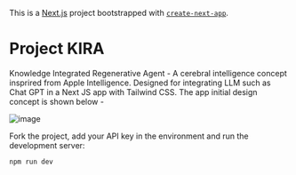 This is a [Next.js](https://nextjs.org/) project bootstrapped with [`create-next-app`](https://github.com/vercel/next.js/tree/canary/packages/create-next-app).

# Project KIRA

Knowledge Integrated Regenerative Agent - A cerebral intelligence concept insprired from Apple Intelligence. Designed for integrating LLM such as Chat GPT in a Next JS app with Tailwind CSS. The app initial design concept is shown below -

![image](https://github.com/user-attachments/assets/5b50837f-d117-4eef-bee6-c2a035a6032a)


Fork the project, add your API key in the environment and run the development server:

```bash
npm run dev
```

